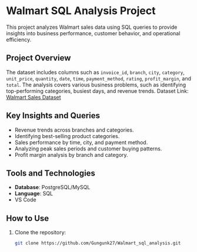 # Walmart SQL Analysis Project

This project analyzes Walmart sales data using SQL queries to provide insights into business performance, customer behavior, and operational efficiency.

## Project Overview

The dataset includes columns such as `invoice_id`, `branch`, `city`, `category`, `unit_price`, `quantity`, `date`, `time`, `payment_method`, `rating`, `profit_margin`, and `total`. The analysis covers various business problems, such as identifying top-performing categories, busiest days, and revenue trends.
Dataset Link: [Walmart Sales Dataset](https://www.kaggle.com/datasets/najir0123/walmart-10k-sales-datasets/data)

## Key Insights and Queries

- Revenue trends across branches and categories.
- Identifying best-selling product categories.
- Sales performance by time, city, and payment method.
- Analyzing peak sales periods and customer buying patterns.
- Profit margin analysis by branch and category.

## Tools and Technologies

- **Database**: PostgreSQL/MySQL  
- **Language**: SQL
- VS Code

## How to Use

1. Clone the repository:  
   ```bash
   git clone https://github.com/Gungunk27/Walmart_sql_analysis.git
